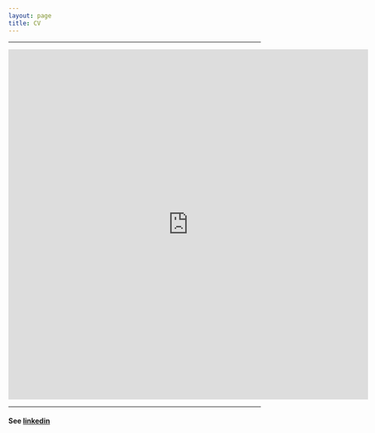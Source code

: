 ```yaml
---
layout: page
title: CV
---
```


---

<iframe src="https://docs.google.com/gview?url=https://geraldmc.github.io/assets/gmccollam-resume-05302018.pdf&embedded=true" style="width:718px; height:700px;" frameborder="0"></iframe>

---

#### See [linkedin](https://www.linkedin.com/in/geraldmc) 